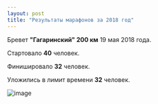 ```yaml
---
layout: post
title: "Результаты марафонов за 2018 год"
---
```


Бревет **"Гагаринский" 200 км** 19 мая 2018 года.

Стартовало **40** человек.

Финишировало **32** человек.

Уложились в лимит времени **32** человек.

![image](http://brevet18.ru/images/itog.png)

